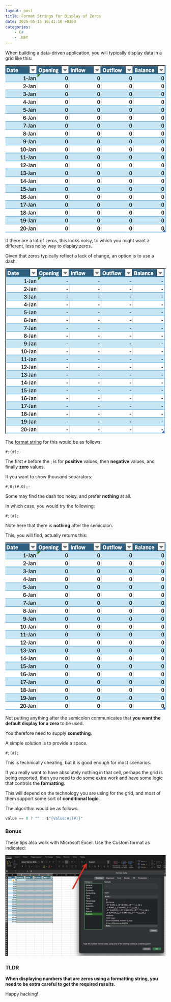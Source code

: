```yaml
---
layout: post
title: Format Strings for Display of Zeros
date: 2025-05-15 16:41:10 +0300
categories:
    - C#
    - .NET
---
```


When building a data-driven application, you will typically display data in a grid like this:

![ZeroGrid](../images/2025/05/ZeroGrid.png)

If there are a lot of zeros, this looks noisy, to which you might want a different, less noisy way to display zeros.

Given that zeros typically reflect a lack of change, an option is to use a dash.

![GridDash](../images/2025/05/GridDash.png)

The [format string](https://learn.microsoft.com/en-us/dotnet/standard/base-types/standard-numeric-format-strings) for this would be as follows:

```plaintext
#;(#);-
```

The first `#` before the ; is for **positive** values; then **negative** values, and finally **zero** values.

If you want to show thousand separators:

```plaintext
#,0;(#,0);-
```

Some may find the dash too noisy, and prefer **nothing** at all.

In which case, you would try the following:

```plaintext
#;(#);
```

Note here that there is **nothing** after the semicolon.

This, you will find, actually returns this:

![ZeroGrid](../images/2025/05/ZeroGrid.png)

Not putting anything after the semicolon communicates that **you want the default display for a zero** to be used.

You therefore need to supply **something**.

A simple solution is to provide a space.

```plaintext
#;(#); 
```

This is technically cheating, but it is good enough for most scenarios.

If you really want to have absolutely nothing in that cell, perhaps the grid is being exported, then you need to do some extra work and have some logic that controls the **formatting**.

This will depend on the technology you are using for the grid, and most of them support some sort of **conditional logic**.

The algorithm would be as follows:

```c#
value == 0 ? "" : $"{value:#;(#)}"
```

### Bonus

These tips also work with Microsoft Excel. Use the Custom format as indicated:

![ExcelFormat](../images/2025/05/ExcelFormat.png)

### TLDR

**When displaying numbers that are zeros using a formatting string, you need to be extra careful to get the required results.**

Happy hacking!
